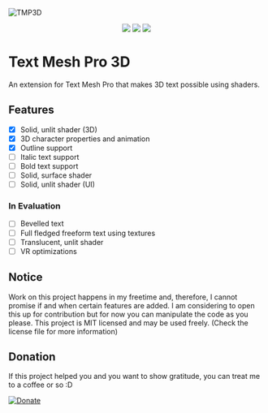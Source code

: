 ![TMP3D](https://user-images.githubusercontent.com/65419234/167267289-79726275-a87c-4f8e-a370-eb0b28c0036f.png)

<p align=center><a href="https://github.com/Ikaroon/com.ikaroon.tmp3d/blob/master/LICENSE"><img src="https://badgen.net/github/license/Naereen/Strapdown.js"/></a>
<a href="https://GitHub.com/Ikaroon/com.ikaroon.tmp3d/releases/"><img src="https://img.shields.io/badge/Release-0.1.0--pre.1-yellow.svg"/></a>
<a href="https://www.paypal.com/donate/?hosted_button_id=UXXU2J55628VG"><img src="https://img.shields.io/badge/Donate-Paypal-blue.svg"/></a></p>

# Text Mesh Pro 3D
An extension for Text Mesh Pro that makes 3D text possible using shaders.

## Features
- [x] Solid, unlit shader (3D)
- [x] 3D character properties and animation
- [x] Outline support
- [ ] Italic text support
- [ ] Bold text support
- [ ] Solid, surface shader
- [ ] Solid, unlit shader (UI)

### In Evaluation
- [ ] Bevelled text
- [ ] Full fledged freeform text using textures
- [ ] Translucent, unlit shader
- [ ] VR optimizations

## Notice
Work on this project happens in my freetime and, therefore, I cannot promise if and when certain features are added. I am considering to open this up for contribution but for now you can manipulate the code as you please. This project is MIT licensed and may be used freely. (Check the license file for more information)

## Donation
If this project helped you and you want to show gratitude, you can treat me to a coffee or so :D

[![Donate](https://img.shields.io/badge/Donate-Paypal-blue.svg)](https://www.paypal.com/donate/?hosted_button_id=UXXU2J55628VG)

